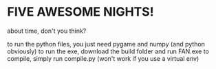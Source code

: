 # FIVE AWESOME NIGHTS!
about time, don't you think?


to run the python files, you just need pygame and numpy (and python obviously)
to run the exe, download the build folder and run FAN.exe
to compile, simply run compile.py (won't work if you use a virtual env)